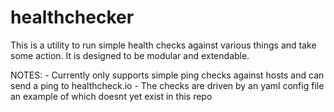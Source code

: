 # healthchecker

This is a utility to run simple health checks against various things and take some action. It is designed to be modular and extendable.

NOTES: 
    - Currently only supports simple ping checks against hosts and can send a ping to healthcheck.io
    - The checks are driven by an yaml config file an example of which doesnt yet exist in this repo
